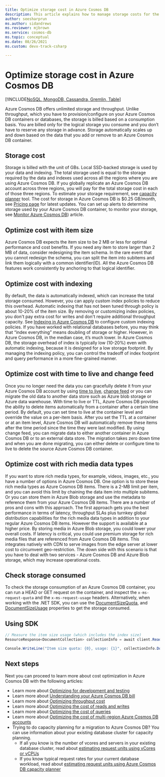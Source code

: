 ```yaml
---
title: Optimize storage cost in Azure Cosmos DB
description: This article explains how to manage storage costs for the data stored in Azure Cosmos DB
author: seesharprun
ms.author: sidandrews
ms.reviewer: mjbrown
ms.service: cosmos-db
ms.topic: conceptual
ms.date: 08/26/2021
ms.custom: devx-track-csharp

---
```


# Optimize storage cost in Azure Cosmos DB
[!INCLUDE[NoSQL, MongoDB, Cassandra, Gremlin, Table](includes/appliesto-nosql-mongodb-cassandra-gremlin-table.md)]

Azure Cosmos DB offers unlimited storage and throughput. Unlike throughput, which you have to provision/configure on your Azure Cosmos DB containers or databases, the storage is billed based on a consumption basis. You are billed only for the logical storage you consume and you don’t have to reserve any storage in advance. Storage automatically scales up and down based on the data that you add or remove to an Azure Cosmos DB container.

## Storage cost

Storage is billed with the unit of GBs. Local SSD-backed storage is used by your data and indexing. The total storage used is equal to the storage required by the data and indexes used across all the regions where you are using Azure Cosmos DB. If you globally replicate an Azure Cosmos DB account across three regions, you will pay for the total storage cost in each of those three regions. To estimate your storage requirement, see [capacity planner](https://www.documentdb.com/capacityplanner) tool. The cost for storage in Azure Cosmos DB is $0.25 GB/month, see [Pricing page](https://azure.microsoft.com/pricing/details/cosmos-db/) for latest updates. You can set up alerts to determine storage used by your Azure Cosmos DB container, to monitor your storage, see [Monitor Azure Cosmos DB](./monitor-cosmos-db.md)) article.

## Optimize cost with item size

Azure Cosmos DB expects the item size to be 2 MB or less for optimal performance and cost benefits. If you need any item to store larger than 2 MB of data, consider redesigning the item schema. In the rare event that you cannot redesign the schema, you can split the item into subitems and link them logically with a common identifier(ID). All the Azure Cosmos DB features work consistently by anchoring to that logical identifier.

## Optimize cost with indexing

By default, the data is automatically indexed, which can increase the total storage consumed. However, you can apply custom index policies to reduce this overhead. Automatic indexing that has not been tuned through policy is about 10-20% of the item size. By removing or customizing index policies, you don't pay extra cost for writes and don't require additional throughput capacity. See [Indexing in Azure Cosmos DB](index-policy.md) to configure custom indexing policies. If you have worked with relational databases before, you may think that “index everything” means doubling of storage or higher. However, in Azure Cosmos DB, in the median case, it’s much lower. In Azure Cosmos DB, the storage overhead of index is typically low (10-20%) even with automatic indexing, because it is designed for a low storage footprint. By managing the indexing policy, you can control the tradeoff of index footprint and query performance in a more fine-grained manner.

## Optimize cost with time to live and change feed

Once you no longer need the data you can gracefully delete it from your Azure Cosmos DB account by  using [time to live](time-to-live.md), [change feed](change-feed.md) or you can migrate the old data to another data store such as Azure blob storage or Azure data warehouse. With time to live or TTL, Azure Cosmos DB provides the ability to delete items automatically from a container after a certain time period. By default, you can set time to live at the container level and override the value on a per-item basis. After you set the TTL at a container or at an item level, Azure Cosmos DB will automatically remove these items after the time period since the time they were last modified. By using change feed, you can migrate data to either another container in Azure Cosmos DB or to an external data store. The migration takes zero down time and when you are done migrating, you can either delete or configure time to live to delete the source Azure Cosmos DB container.

## Optimize cost with rich media data types 

If you want to store rich media types, for example, videos, images, etc., you have a number of options in Azure Cosmos DB. One option is to store these rich media types as Azure Cosmos DB items. There is a 2-MB limit per item, and you can avoid this limit by chaining the data item into multiple subitems. Or you can store them in Azure Blob storage and use the metadata to reference them from your Azure Cosmos DB items. There are a number of pros and cons with this approach. The first approach gets you the best performance in terms of latency, throughput SLAs plus turnkey global distribution capabilities for the rich media data types in addition to your regular Azure Cosmos DB items. However the support is available at a higher price. By storing media in Azure Blob storage, you could lower your overall costs. If latency is critical, you could use premium storage for rich media files that are referenced from Azure Cosmos DB items. This integrates natively with CDN to serve images from the edge server at lower cost to circumvent geo-restriction. The down side with this scenario is that you have to deal with two services - Azure Cosmos DB and Azure Blob storage, which may increase operational costs. 

## Check storage consumed

To check the storage consumption of an Azure Cosmos DB container, you can run a HEAD or GET request on the container, and inspect the `x-ms-request-quota` and the `x-ms-request-usage` headers. Alternatively, when working with the .NET SDK, you can use the [DocumentSizeQuota](/previous-versions/azure/dn850325(v%3Dazure.100)), and [DocumentSizeUsage](/previous-versions/azure/dn850324(v=azure.100)) properties to get the storage consumed.

## Using SDK

```csharp
// Measure the item size usage (which includes the index size)
ResourceResponse<DocumentCollection> collectionInfo = await client.ReadDocumentCollectionAsync(UriFactory.CreateDocumentCollectionUri("db", "coll"));   

Console.WriteLine("Item size quota: {0}, usage: {1}", collectionInfo.DocumentQuota, collectionInfo.DocumentUsage);
```

## Next steps

Next you can proceed to learn more about cost optimization in Azure Cosmos DB with the following articles:

* Learn more about [Optimizing for development and testing](optimize-dev-test.md)
* Learn more about [Understanding your Azure Cosmos DB bill](understand-your-bill.md)
* Learn more about [Optimizing throughput cost](optimize-cost-throughput.md)
* Learn more about [Optimizing the cost of reads and writes](optimize-cost-reads-writes.md)
* Learn more about [Optimizing the cost of queries](./optimize-cost-reads-writes.md)
* Learn more about [Optimizing the cost of multi-region Azure Cosmos DB accounts](optimize-cost-regions.md)
* Trying to do capacity planning for a migration to Azure Cosmos DB? You can use information about your existing database cluster for capacity planning.
    * If all you know is the number of vcores and servers in your existing database cluster, read about [estimating request units using vCores or vCPUs](convert-vcore-to-request-unit.md) 
    * If you know typical request rates for your current database workload, read about [estimating request units using Azure Cosmos DB capacity planner](estimate-ru-with-capacity-planner.md)